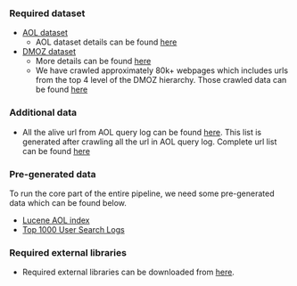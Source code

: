 ### Required dataset

* [AOL dataset](https://drive.google.com/a/virginia.edu/file/d/0B8ZGlkqDw7hFenhocnpLZkQ0am8/view?usp=sharing)
  * AOL dataset details can be found [here](http://www.researchpipeline.com/mediawiki/index.php?title=AOL_Search_Query_Logs)
* [DMOZ dataset](http://rdf.dmoz.org/)
  * More details can be found [here](https://www.dmoz.org/help/getdata.html)
  * We have crawled approximately 80k+ webpages which includes urls from the top 4 level of the DMOZ hierarchy. Those crawled data can be found [here](https://drive.google.com/a/virginia.edu/file/d/0B8ZGlkqDw7hFT0RIZjBDZjFvalU/view?usp=sharing)

### Additional data

* All the alive url from AOL query log can be found [here](https://drive.google.com/a/virginia.edu/file/d/0B8ZGlkqDw7hFSkpBRlZNTUJ6MVU/view?usp=sharing). This list is generated after crawling all the url in AOL query log. Complete url list can be found [here](https://drive.google.com/a/virginia.edu/file/d/0B8ZGlkqDw7hFNkc0c0p1OVF2YTA/view?usp=sharing)

### Pre-generated data

To run the core part of the entire pipeline, we need some pre-generated data which can be found below.
* [Lucene AOL index](https://drive.google.com/a/virginia.edu/file/d/0B8ZGlkqDw7hFMGZkVF9FSUtqMW8/view?usp=sharing)
* [Top 1000 User Search Logs](https://drive.google.com/a/virginia.edu/file/d/0B8ZGlkqDw7hFWXp1Uzl2TUNfMzA/view?usp=sharing)

### Required external libraries

* Required external libraries can be downloaded from [here](https://drive.google.com/a/virginia.edu/file/d/0B8ZGlkqDw7hFMHc1SUZla1dUaWc/view?usp=sharing).

